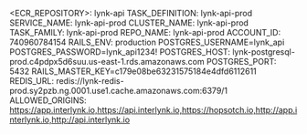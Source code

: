 <ECR_REPOSITORY>: lynk-api
TASK_DEFINITION: lynk-api-prod
SERVICE_NAME: lynk-api-prod
CLUSTER_NAME: lynk-api-prod
TASK_FAMILY: lynk-api-prod
REPO_NAME: lynk-api-prod
ACCOUNT_ID: 740960784154
RAILS_ENV: production
POSTGRES_USERNAME=lynk_api
POSTGRES_PASSWORD=lynk_api1234!
POSTGRES_HOST: lynk-postgresql-prod.c4pdpx5d6suu.us-east-1.rds.amazonaws.com
POSTGRES_PORT: 5432
RAILS_MASTER_KEY=c179e08be63231575184e4dfd6112611
REDIS_URL: redis://lynk-redis-prod.sy2pzb.ng.0001.use1.cache.amazonaws.com:6379/1
ALLOWED_ORIGINS: https://app.interlynk.io,https://api.interlynk.io,https://hopsotch.io,http://app.interlynk.io,http://api.interlynk.io
